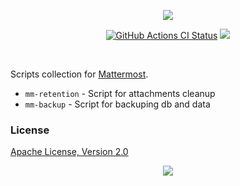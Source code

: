 <p align="center"><a href="#readme"><img src="https://gh.kaos.st/mattermost-scripts.svg"/></a></p>

<p align="center">
  <a href="https://kaos.sh/w/mattermost-scripts/ci"><img src="https://kaos.sh/w/mattermost-scripts/ci.svg" alt="GitHub Actions CI Status" /></a>
  <a href="#license"><img src="https://gh.kaos.st/apache2.svg"></a>
</p>

<br/>

Scripts collection for [Mattermost](https://mattermost.com).

* `mm-retention` - Script for attachments cleanup
* `mm-backup` - Script for backuping db and data

### License

[Apache License, Version 2.0](https://www.apache.org/licenses/LICENSE-2.0)

<p align="center"><a href="https://essentialkaos.com"><img src="https://gh.kaos.st/ekgh.svg"/></a></p>
